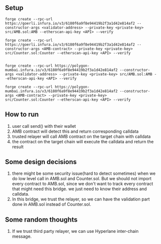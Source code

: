## Setup
```
forge create --rpc-url https://goerli.infura.io/v3/6180f6a9f8e94419b2f3a1d42e814af2 --constructor-args <validator-address> --private-key <private-key> src/AMB.sol:AMB --etherscan-api-key <API> --verify

forge create --rpc-url https://goerli.infura.io/v3/6180f6a9f8e94419b2f3a1d42e814af2 --constructor-args <AMB-contract> --private-key <private-key> src/Counter.sol:Counter --etherscan-api-key <API> --verify


forge create --rpc-url https://polygon-mumbai.infura.io/v3/6180f6a9f8e94419b2f3a1d42e814af2 --constructor-args <validator-address> --private-key <private-key> src/AMB.sol:AMB --etherscan-api-key <API> --verify

forge create --rpc-url https://polygon-mumbai.infura.io/v3/6180f6a9f8e94419b2f3a1d42e814af2 --constructor-args <AMB-contract> --private-key <private-key> src/Counter.sol:Counter --etherscan-api-key <API> --verify
```

## How to run

1. user call send() with their wallet
2. AMB contract will detect this and return corresponding calldata
3. trusted relayer will call AMB contract on the target chain with calldata
4. the contract on the target chain will execute the calldata and return the result


## Some design decisions

1. there might be some security issue(hard to detect sometimes) when we do low level call in AMB.sol and Counter.sol. But we should not import every contract to AMB.sol, since we don't want to track every contract that might need this bridge. we just need to know their address and calldata.
2. In this bridge, we trust the relayer, so we can have the validation part done in AMB.sol instead of Counter.sol.


## Some random thoughts
1. If we trust third party relayer, we can use Hyperlane inter-chain message.